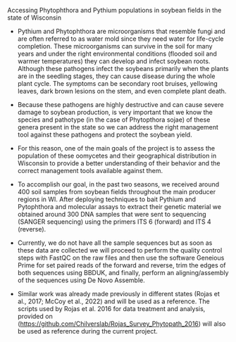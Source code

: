 Accessing Phytophthora and Pythium populations in soybean fields in the state of Wisconsin

* Pythium and Phytophthora are microorganisms that resemble fungi and are often referred to as water mold since they need water for life-cycle completion. These microorganisms can survive in the soil for many years and under the right environmental conditions (flooded soil and warmer temperatures) they can develop and infect soybean roots. Although these pathogens infect the soybeans primarily when the plants are in the seedling stages, they can cause disease during the whole plant cycle. The symptoms can be secondary root bruises, yellowing leaves, dark brown lesions on the stem, and even complete plant death. 

* Because these pathogens are highly destructive and can cause severe damage to soybean production, is very important that we know the species and pathotype (in the case of Phytopthora sojae) of these genera present in the state so we can address the right management tool against these pathogens and protect the soybean yield. 

* For this reason, one of the main goals of the project is to assess the population of these oomycetes and their geographical distribution in Wisconsin to provide a better understanding of their behavior and the correct management tools available against them. 

* To accomplish our goal, in the past two seasons, we received around 400 soil samples from soybean fields throughout the main producer regions in WI. After deploying techniques to bait Pythium and Pytophthora and molecular assays to extract their genetic material we obtained around 300 DNA samples that were sent to sequencing (SANGER sequencing) using the primers ITS 6 (forward) and ITS 4 (reverse). 

 
* Currently, we do not have all the sample sequences but as soon as these data are collected we will proceed to perform the quality control steps with FastQC on the raw files and then use the software Geneious Prime for set paired reads of the forward and reverse, trim the edges of both sequences using BBDUK, and finally, perform an aligning/assembly of the sequences using De Novo Assemble. 

* Similar work was already made previously in different states (Rojas et al., 2017; McCoy et al., 2022) and will be used as a reference. The scripts used by Rojas et al. 2016 for data treatment and analysis, provided on (https://github.com/Chilverslab/Rojas_Survey_Phytopath_2016) will also be used as reference during the current project. 